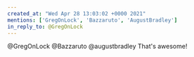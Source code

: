 ```yaml
---
created_at: "Wed Apr 28 13:03:02 +0000 2021"
mentions: ['GregOnLock', 'Bazzaruto', 'AugustBradley']
in_reply_to: @GregOnLock
---
```


@GregOnLock @Bazzaruto @augustbradley That's awesome!